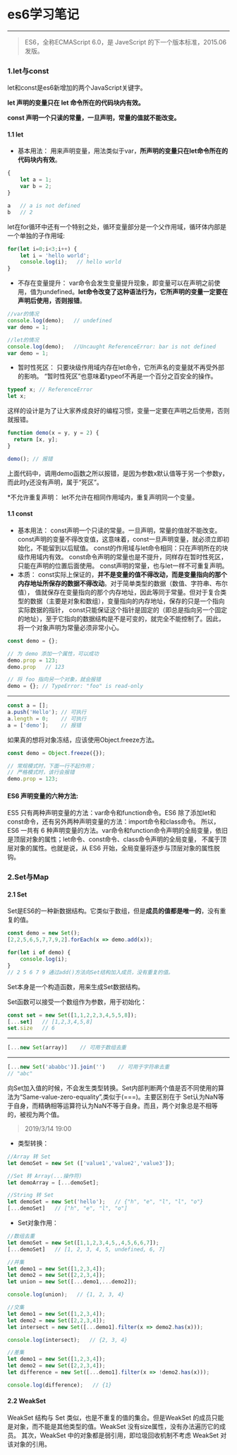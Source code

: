 # es6学习笔记
---
> ES6，全称ECMAScript 6.0，是 JaveScript 的下一个版本标准，2015.06 发版。

### 1.let与const
let和const是es6新增加的两个JavaScript关键字。

**let 声明的变量只在 let 命令所在的代码块内有效。**

**const 声明一个只读的常量，一旦声明，常量的值就不能改变。**

#### 1.1 let
* 基本用法：
用来声明变量，用法类似于var，**所声明的变量只在let命令所在的代码块内有效**。
```js
{
	let a = 1;
	var b = 2;
}

a   // a is not defined 
b   // 2
```

let在for循环中还有一个特别之处，循环变量部分是一个父作用域，循环体内部是一个单独的子作用域:
```js
for(let i=0;i<3;i++) {
	let i = 'hello world';
	console.log(i);   // hello world
}
```

* 不存在变量提升：
var命令会发生变量提升现象，即变量可以在声明之前使用，值为undefined。**let命令改变了这种语法行为，它所声明的变量一定要在声明后使用，否则报错**。

```js
//var的情况
console.log(demo);   // undefined
var demo = 1;

//let的情况
console.log(demo);   //Uncaught ReferenceError: bar is not defined
var demo = 1;
```

* 暂时性死区：
只要块级作用域内存在let命令，它所声名的变量就不再受外部的影响。
“暂时性死区”也意味着typeof不再是一个百分之百安全的操作。
```js
typeof x; // ReferenceError
let x;
```
这样的设计是为了让大家养成良好的编程习惯，变量一定要在声明之后使用，否则就报错。
````js
function demo(x = y, y = 2) {
  return [x, y];
}

demo(); // 报错
````
上面代码中，调用demo函数之所以报错，是因为参数x默认值等于另一个参数y，而此时y还没有声明，属于“死区”。

*不允许重复声明：
let不允许在相同作用域内，重复声明同一个变量。

#### 1.1 const
* 基本用法：
const声明一个只读的常量。一旦声明，常量的值就不能改变。const声明的变量不得改变值，这意味着，const一旦声明变量，就必须立即初始化，不能留到以后赋值。
const的作用域与let命令相同：只在声明所在的块级作用域内有效。
const命令声明的常量也是不提升，同样存在暂时性死区，只能在声明的位置后面使用。
const声明的常量，也与let一样不可重复声明。
* 本质：
const实际上保证的，**并不是变量的值不得改动，而是变量指向的那个内存地址所保存的数据不得改动**。对于简单类型的数据（数值、字符串、布尔值），
值就保存在变量指向的那个内存地址，因此等同于常量。但对于复合类型的数据（主要是对象和数组），变量指向的内存地址，保存的只是一个指向实际数据的指针，
const只能保证这个指针是固定的（即总是指向另一个固定的地址），至于它指向的数据结构是不是可变的，就完全不能控制了。因此，将一个对象声明为常量必须非常小心。

````js
const demo = {};

// 为 demo 添加一个属性，可以成功
demo.prop = 123;
demo.prop   // 123

// 将 foo 指向另一个对象，就会报错
demo = {}; // TypeError: "foo" is read-only
````
___
````js
const a = [];
a.push('Hello'); // 可执行
a.length = 0;    // 可执行
a = ['demo'];    // 报错
````

如果真的想将对象冻结，应该使用Object.freeze方法。
````js
const demo = Object.freeze({});

// 常规模式时，下面一行不起作用；
// 严格模式时，该行会报错
demo.prop = 123;
````
#### ES6 声明变量的六种方法:
ES5 只有两种声明变量的方法：var命令和function命令。ES6 除了添加let和const命令，还有另外两种声明变量的方法：import命令和class命令。
所以，ES6 一共有 6 种声明变量的方法。var命令和function命令声明的全局变量，依旧是顶层对象的属性；let命令、const命令、class命令声明的全局变量，
不属于顶层对象的属性。也就是说，从 ES6 开始，全局变量将逐步与顶层对象的属性脱钩。

### 2.Set与Map

#### 2.1 Set
Set是ES6的一种新数据结构。它类似于数组，但是**成员的值都是唯一的**，没有重复的值。

````js
const demo = new Set();
[2,2,5,6,5,7,7,9,2].forEach(x => demo.add(x));

for(let i of demo) {
	console.log(i);
}
// 2 5 6 7 9 通过add()方法向Set结构加入成员，没有重复的值。
````

Set本身是一个构造函数，用来生成Set数据结构。

Set函数可以接受一个数组作为参数，用于初始化：

````js
const set = new Set([1,1,2,2,3,4,5,5,8]);
[...set]   // [1,2,3,4,5,8]
set.size   // 6
````
___
````js
[...new Set(array)]    // 可用于数组去重
````
___
````js
[...new Set('ababbc')].join('')    // 可用于字符串去重
// "abc"
````
向Set加入值的时候，不会发生类型转换。Set内部判断两个值是否不同使用的算法为“Same-value-zero-equality”,类似于(===)。主要区别在于
Set认为NaN等于自身，而精确相等运算符认为NaN不等于自身。而且，两个对象总是不相等的，被视为两个值。

> 2019/3/14 19:00

* 类型转换：
````js
//Array 转 Set
let demoSet = new Set (['value1','value2','value3']);

//Set 转 Array(...操作符)
let demoArray = [...demoSet];

//String 转 Set
let demoSet = new Set('hello');   // {"h", "e", "l", "l", "o"}
[...demoSet]   // ["h", "e", "l", "o"]
````

* Set对象作用：

````js
//数组去重
let demoSet = new Set([1,1,2,3,4,5,,4,5,6,6,7]);
[...demoSet]   // [1, 2, 3, 4, 5, undefined, 6, 7]

//并集
let demo1 = new Set([1,2,3,4]);
let demo2 = new Set([2,2,3,4]);
let union = new Set([...demo1,...demo2]);

console.log(union);   // {1, 2, 3, 4}

//交集
let demo1 = new Set([1,2,3,4]);
let demo2 = new Set([2,2,3,4]);
let intersect = new Set([...demo1].filter(x => demo2.has(x)));

console.log(intersect);   // {2, 3, 4}

//差集
let demo1 = new Set([1,2,3,4]);
let demo2 = new Set([2,2,3,4]);
let difference = new Set([...demo1].filter(x => !demo2.has(x)));

console.log(difference);   // {1}
````
#### 2.2 WeakSet
WeakSet 结构与 Set 类似，也是不重复的值的集合。但是WeakSet 的成员只能是对象，而不能是其他类型的值。WeakSet 没有size属性，没有办法遍历它的成员。
其次，WeakSet 中的对象都是弱引用，即垃圾回收机制不考虑 WeakSet 对该对象的引用。